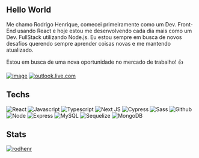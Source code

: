 ## Hello World

Me chamo Rodrigo Henrique, comecei primeiramente como um Dev. Front-End usando React e hoje estou me desenvolvendo cada dia mais como um Dev. FullStack utilizando Node.js. Eu estou sempre em busca de novos desafios querendo sempre aprender coisas novas e me mantendo atualizado. 

Estou em busca de uma nova oportunidade no mercado de trabalho! :+1:

<a href="https://www.linkedin.com/in/rodrigo-henrique/">![image](https://img.shields.io/badge/LinkedIn-0077B5?style=for-the-badge&logo=linkedin&logoColor=white)</a>
<a href="mailto:rodhenrc@outlook.com">![outlook.live.com](https://img.shields.io/badge/Microsoft_Outlook-0078D4?style=for-the-badge&logo=microsoft-outlook&logoColor=white)</a>

## Techs
![React](https://img.shields.io/badge/React-20232A?style=for-the-badge&logo=react&logoColor=61DAFB)
![Javascript](https://img.shields.io/badge/JavaScript-F7DF1E?style=for-the-badge&logo=javascript&logoColor=black)
![Typescript](https://img.shields.io/badge/TypeScript-007ACC?style=for-the-badge&logo=typescript&logoColor=white)
![Next JS](https://img.shields.io/badge/Next-black?style=for-the-badge&logo=next.js&logoColor=white)
![Cypress](https://img.shields.io/badge/-cypress-%23E5E5E5?style=for-the-badge&logo=cypress&logoColor=058a5e)
![Sass](https://img.shields.io/badge/Sass-CC6699?style=for-the-badge&logo=sass&logoColor=white)
![Github](https://img.shields.io/badge/GitHub-100000?style=for-the-badge&logo=github&logoColor=white)  
![Node](https://img.shields.io/badge/Node.js-43853D?style=for-the-badge&logo=node.js&logoColor=white)
![Express](https://img.shields.io/badge/Express.js-404D59?style=for-the-badge)
![MySQL](https://img.shields.io/badge/MySQL-00000F?style=for-the-badge&logo=mysql&logoColor=white)
![Sequelize](https://img.shields.io/badge/Sequelize-52B0E7?style=for-the-badge&logo=Sequelize&logoColor=white)
![MongoDB](https://img.shields.io/badge/MongoDB-4EA94B?style=for-the-badge&logo=mongodb&logoColor=white)

## Stats
[![rodhenr](https://github-readme-stats.vercel.app/api/top-langs/?username=rodhenr&hide=html,shell,procfile&layout=compact&theme=tokyonight)](https://github.com/anuraghazra/github-readme-stats)
